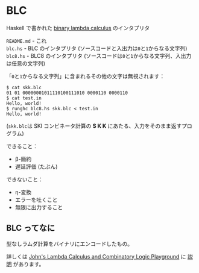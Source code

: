 # BLC
Haskell で書かれた [binary lambda calculus](https://esolangs.org/wiki/Binary_lambda_calculus) のインタプリタ

`README.md` - これ  
`blc.hs` - BLC のインタプリタ (ソースコードと入出力は`0`と`1`からなる文字列)  
`blc8.hs` - BLC8 のインタプリタ (ソースコードは`0`と`1`からなる文字列、入出力は任意の文字列)

「`0`と`1`からなる文字列」に含まれるその他の文字は無視されます：
```console
$ cat skk.blc
01 01 00000001011110100111010 0000110 0000110
$ cat test.in
Hello, world!
$ runghc blc8.hs skk.blc < test.in
Hello, world!
```
(`skk.blc`は SKI コンビネータ計算の **S K K** にあたる、入力をそのまま返すプログラム)

できること：
- β-簡約
- 遅延評価 (たぶん)

できないこと：
- η-変換
- エラーを吐くこと
- 無限に出力すること

## BLC ってなに
型なしラムダ計算をバイナリにエンコードしたもの。

詳しくは [John's Lambda Calculus and Combinatory Logic Playground](https://tromp.github.io/cl/cl.html) に [説明](https://tromp.github.io/cl/Binary_lambda_calculus.html) があります。
